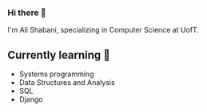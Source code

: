 ### Hi there 👋
I'm Ali Shabani, specializing in Computer Science at UofT. 
## Currently learning 🌱 
- Systems programming
- Data Structures and Analysis
- SQL
- Django
<!--
**AliShaban1/AliShaban1** is a ✨ _special_ ✨ repository because its `README.md` (this file) appears on your GitHub profile.

Here are some ideas to get you started:

- 🔭 I’m currently working on ...
- 🌱 I’m currently learning ...
- 👯 I’m looking to collaborate on ...
- 🤔 I’m looking for help with ...
- 💬 Ask me about ...
- 📫 How to reach me: ...
- 😄 Pronouns: ...
- ⚡ Fun fact: ...
-->

